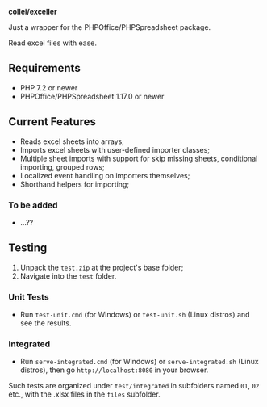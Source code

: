 **collei/exceller**

Just a wrapper for the PHPOffice/PHPSpreadsheet package.
	
Read excel files with ease.

## Requirements
*  PHP 7.2 or newer
*  PHPOffice/PHPSpreadsheet 1.17.0 or newer

## Current Features
*  Reads excel sheets into arrays;
*  Imports excel sheets with user-defined importer classes;
*  Multiple sheet imports with support for skip missing sheets, conditional importing, grouped rows;
*  Localized event handling on importers themselves;
*  Shorthand helpers for importing;

### To be added
*  ...??

## Testing
1. Unpack the `test.zip` at the project's base folder;
2. Navigate into the `test` folder.

### Unit Tests
* Run `test-unit.cmd` (for Windows) or `test-unit.sh` (Linux distros) and see the results.

### Integrated
* Run `serve-integrated.cmd` (for Windows) or `serve-integrated.sh` (Linux distros), then go `http://localhost:8080` in your browser.

Such tests are organized under `test/integrated` in subfolders named `01`, `02` etc., with the .xlsx files in the `files` subfolder.
